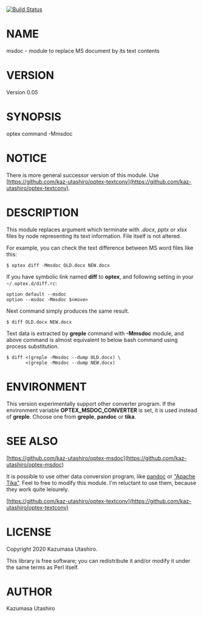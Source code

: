 [![Build Status](https://travis-ci.org/kaz-utashiro/optex-msdoc.svg?branch=master)](https://travis-ci.org/kaz-utashiro/optex-msdoc)
# NAME

msdoc - module to replace MS document by its text contents

# VERSION

Version 0.05

# SYNOPSIS

optex command -Mmsdoc

# NOTICE

There is more general successor version of this module.
Use [https://github.com/kaz-utashiro/optex-textconv](https://github.com/kaz-utashiro/optex-textconv).

# DESCRIPTION

This module replaces argument which terminate with _.docx_, _pptx_
or _xlsx_ files by node representing its text information.  File
itself is not altered.

For example, you can check the text difference between MS word files
like this:

    $ optex diff -Mmsdoc OLD.docx NEW.docx

If you have symbolic link named **diff** to **optex**, and following
setting in your `~/.optex.d/diff.rc`:

    option default --msdoc
    option --msdoc -Mmsdoc $<move>

Next command simply produces the same result.

    $ diff OLD.docx NEW.docx

Text data is extracted by **greple** command with **-Mmsdoc** module,
and above command is almost equivalent to below bash command using
process substitution.

    $ diff <(greple -Mmsdoc --dump OLD.docx) \
           <(greple -Mmsdoc --dump NEW.docx)

# ENVIRONMENT

This version experimentally support other converter program.  If the
environment variable **OPTEX\_MSDOC\_CONVERTER** is set, it is used
instead of **greple**.  Choose one from **greple**, **pandoc** or
**tika**.

# SEE ALSO

[https://github.com/kaz-utashiro/optex-msdoc](https://github.com/kaz-utashiro/optex-msdoc)

It is possible to use other data conversion program, like [pandoc](https://metacpan.org/pod/pandoc) or
["Apache Tika"](#apache-tika).  Feel to free to modify this module.  I'm reluctant to
use them, because they work quite leisurely.

[https://github.com/kaz-utashiro/optex-textconv](https://github.com/kaz-utashiro/optex-textconv)

# LICENSE

Copyright 2020 Kazumasa Utashiro.

This library is free software; you can redistribute it and/or modify
it under the same terms as Perl itself.

# AUTHOR

Kazumasa Utashiro
